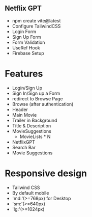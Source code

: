 ## Netflix GPT ##
  - npm create vite@latest
  - Configure TailwindCSS
  - Login Form
  - Sign Up Form
  - Form Validation
  - UseRef Hook
  - Firebase Setup
# Features
- Login/Sign Up
 - Sign In/Sign up a Form
 - redirect to Browse Page 
- Browse (after authentication)
 - Header
 - Main Movie
  - Trailer in Background
  - Title & Description
  - MovieSuggestions
    - MovieLists * N
- NetflixGPT
 - Search Bar
 - Movie Suggestions   

# Responsive design
- Tailwind CSS
 - By default mobile
 - 'md:'(>=768px) for Desktop
 - 'sm:'(>=640px)
 - 'lg:'(>=1024px)